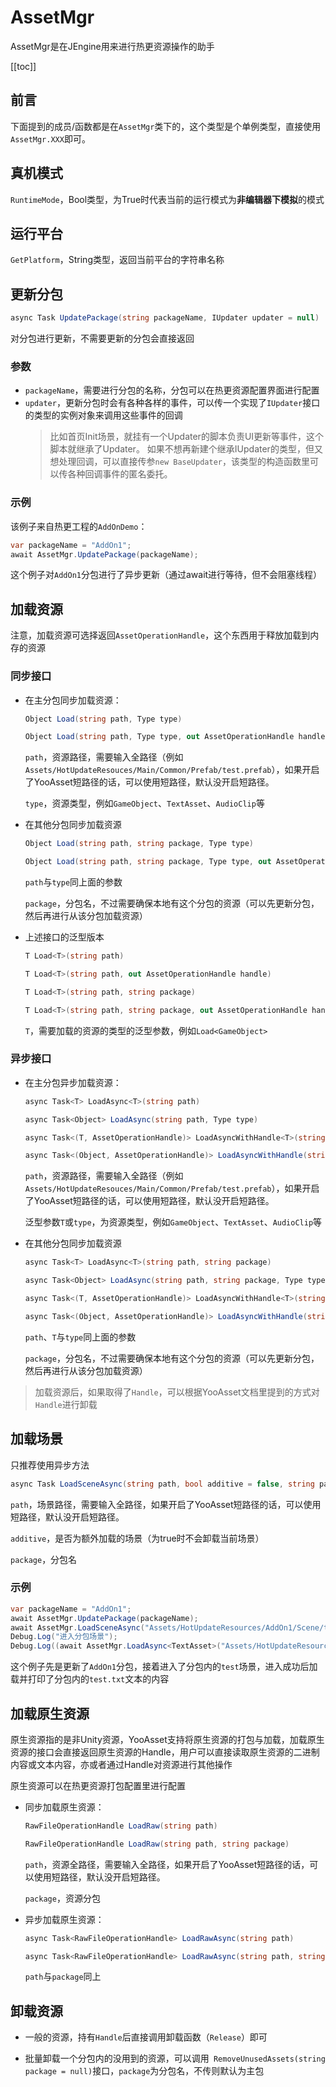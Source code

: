 # AssetMgr

AssetMgr是在JEngine用来进行热更资源操作的助手

[[toc]]

## 前言
下面提到的成员/函数都是在`AssetMgr`类下的，这个类型是个单例类型，直接使用`AssetMgr.XXX`即可。

## 真机模式
`RuntimeMode`，Bool类型，为True时代表当前的运行模式为**非编辑器下模拟**的模式

## 运行平台
`GetPlatform`，String类型，返回当前平台的字符串名称

## 更新分包
```csharp
async Task UpdatePackage(string packageName, IUpdater updater = null)
```
对分包进行更新，不需要更新的分包会直接返回

### 参数
- `packageName`，需要进行分包的名称，分包可以在热更资源配置界面进行配置
- `updater`，更新分包时会有各种各样的事件，可以传一个实现了`IUpdater`接口的类型的实例对象来调用这些事件的回调
  > 比如首页Init场景，就挂有一个Updater的脚本负责UI更新等事件，这个脚本就继承了Updater。
  > 如果不想再新建个继承IUpdater的类型，但又想处理回调，可以直接传参`new BaseUpdater`，该类型的构造函数里可以传各种回调事件的匿名委托。

### 示例
该例子来自热更工程的`AddOnDemo`：
```csharp
var packageName = "AddOn1";
await AssetMgr.UpdatePackage(packageName);
```
这个例子对`AddOn1`分包进行了异步更新（通过await进行等待，但不会阻塞线程）



## 加载资源

注意，加载资源可选择返回`AssetOperationHandle`，这个东西用于释放加载到内存的资源

### 同步接口

- 在主分包同步加载资源：

  ```csharp
  Object Load(string path, Type type)
  ```

  ```csharp
  Object Load(string path, Type type, out AssetOperationHandle handle)
  ```

  `path`，资源路径，需要输入全路径（例如`Assets/HotUpdateResouces/Main/Common/Prefab/test.prefab`），如果开启了YooAsset短路径的话，可以使用短路径，默认没开启短路径。

  `type`，资源类型，例如`GameObject`、`TextAsset`、`AudioClip`等

- 在其他分包同步加载资源

  ```csharp
  Object Load(string path, string package, Type type)
  ```

  ```csharp
  Object Load(string path, string package, Type type, out AssetOperationHandle handle)
  ```

  `path`与`type`同上面的参数

  `package`，分包名，不过需要确保本地有这个分包的资源（可以先更新分包，然后再进行从该分包加载资源）

- 上述接口的泛型版本

  ```csharp
  T Load<T>(string path)
  ```

  ```csharp
  T Load<T>(string path, out AssetOperationHandle handle)
  ```

  ```csharp
  T Load<T>(string path, string package)
  ```

  ```csharp
  T Load<T>(string path, string package, out AssetOperationHandle handle)
  ```

  `T`，需要加载的资源的类型的泛型参数，例如`Load<GameObject>`

### 异步接口

- 在主分包异步加载资源：

  ```csharp
  async Task<T> LoadAsync<T>(string path)
  ```

  ```csharp
  async Task<Object> LoadAsync(string path, Type type) 
  ```

  ```csharp
  async Task<(T, AssetOperationHandle)> LoadAsyncWithHandle<T>(string path)
  ```

  ```csharp
  async Task<(Object, AssetOperationHandle)> LoadAsyncWithHandle(string path, Type type) 
  ```

  `path`，资源路径，需要输入全路径（例如`Assets/HotUpdateResouces/Main/Common/Prefab/test.prefab`），如果开启了YooAsset短路径的话，可以使用短路径，默认没开启短路径。

  泛型参数`T`或`type`，为资源类型，例如`GameObject`、`TextAsset`、`AudioClip`等

- 在其他分包同步加载资源

  ```csharp
  async Task<T> LoadAsync<T>(string path, string package)
  ```

  ```csharp
  async Task<Object> LoadAsync(string path, string package, Type type) 
  ```

  ```csharp
  async Task<(T, AssetOperationHandle)> LoadAsyncWithHandle<T>(string path, string package)
  ```

  ```csharp
  async Task<(Object, AssetOperationHandle)> LoadAsyncWithHandle(string path, string package, Type type)
  ```

  `path`、`T`与`type`同上面的参数

  `package`，分包名，不过需要确保本地有这个分包的资源（可以先更新分包，然后再进行从该分包加载资源）



> 加载资源后，如果取得了`Handle`，可以根据YooAsset文档里提到的方式对`Handle`进行卸载



## 加载场景

只推荐使用异步方法

```csharp
async Task LoadSceneAsync(string path, bool additive = false, string package = null)
```

`path`，场景路径，需要输入全路径，如果开启了YooAsset短路径的话，可以使用短路径，默认没开启短路径。

`additive`，是否为额外加载的场景（为true时不会卸载当前场景）

`package`，分包名



### 示例

```csharp
var packageName = "AddOn1";
await AssetMgr.UpdatePackage(packageName);
await AssetMgr.LoadSceneAsync("Assets/HotUpdateResources/AddOn1/Scene/test.unity", package: packageName);
Debug.Log("进入分包场景");
Debug.Log((await AssetMgr.LoadAsync<TextAsset>("Assets/HotUpdateResources/AddOn1/Other/test.txt", packageName)).text);
```

这个例子先是更新了`AddOn1`分包，接着进入了分包内的`test`场景，进入成功后加载并打印了分包内的`test.txt`文本的内容



## 加载原生资源

原生资源指的是非Unity资源，YooAsset支持将原生资源的打包与加载，加载原生资源的接口会直接返回原生资源的Handle，用户可以直接读取原生资源的二进制内容或文本内容，亦或者通过Handle对资源进行其他操作

原生资源可以在热更资源打包配置里进行配置

- 同步加载原生资源：

  ```csharp
  RawFileOperationHandle LoadRaw(string path)
  ```

  ```csharp
  RawFileOperationHandle LoadRaw(string path, string package)
  ```

  `path`，资源全路径，需要输入全路径，如果开启了YooAsset短路径的话，可以使用短路径，默认没开启短路径。

  `package`，资源分包

- 异步加载原生资源：

  ```csharp
  async Task<RawFileOperationHandle> LoadRawAsync(string path) 
  ```

  ```csharp
  async Task<RawFileOperationHandle> LoadRawAsync(string path, string package)
  ```

  `path`与`package`同上





## 卸载资源

- 一般的资源，持有`Handle`后直接调用卸载函数（`Release`）即可

- 批量卸载一个分包内的没用到的资源，可以调用` RemoveUnusedAssets(string package = null)`接口，`package`为分包名，不传则默认为主包
